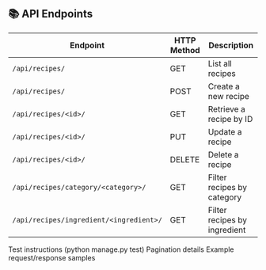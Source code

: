 ## 📚 API Endpoints

| **Endpoint** | **HTTP Method** | **Description** |
|--------------|------------------|-----------------|
| `/api/recipes/` | GET | List all recipes |
| `/api/recipes/` | POST | Create a new recipe |
| `/api/recipes/<id>/` | GET | Retrieve a recipe by ID |
| `/api/recipes/<id>/` | PUT | Update a recipe |
| `/api/recipes/<id>/` | DELETE | Delete a recipe |
| `/api/recipes/category/<category>/` | GET | Filter recipes by category |
| `/api/recipes/ingredient/<ingredient>/` | GET | Filter recipes by ingredient |

Test instructions (python manage.py test)
Pagination details
Example request/response samples